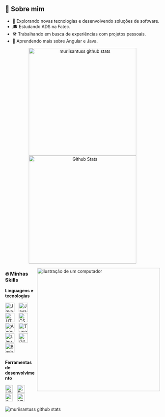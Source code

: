 ## 🎨 Sobre mim

- 🚀 Explorando novas tecnologias e desenvolvendo soluções de software.
- 🎓 Estudando ADS na Fatec.
- 🛠️ Trabalhando em busca de experiências com projetos pessoais.
- 🧠 Aprendendo mais sobre Angular e Java.

<div align="center"> 
    
  <img 
       min-width="350px" max-width="400px" width="350px"
      src="https://github-readme-stats.vercel.app/api?username=muriisantuss&theme=dark&show_icons=true&count_private=true&hide_border=true&title_color=cdd2ff&icon_color=cdd2ff&text_color=cdd2ff"
      alt="muriisantuss github stats" /> 
       <img
       min-width="350px" max-width="400px" width="350px"
        src="https://github-readme-streak-stats.herokuapp.com/?user=muriisantuss&theme=dark&hide_border=true&bg_color=0d1117e"
        alt="Github Stats"
      />
</div> 
<img src="https://raw.githubusercontent.com/MicaelliMedeiros/micaellimedeiros/master/image/computer-illustration.png" alt="ilustração de um computador"  min-width="400px" max-width="400px" width="400px"align="right">

### 🔥 Minhas Skills

<p align="left"> 
    
**Linguagens e tecnologias**
</p>
    
<p>

 <img alt="Java" width="30px" style="padding-right:10px;" src="https://cdn.jsdelivr.net/gh/devicons/devicon/icons/java/java-original.svg"/>
<img alt="JavaScript" width="30px" style="padding-right:10px;" src="https://cdn.jsdelivr.net/gh/devicons/devicon/icons/javascript/javascript-plain.svg" />
<img alt="HTML" width="30px" style="padding-right:10px;" src="https://cdn.jsdelivr.net/gh/devicons/devicon/icons/html5/html5-plain.svg" />
<img alt="CSS" width="30px" style="padding-right:10px;" src="https://cdn.jsdelivr.net/gh/devicons/devicon/icons/css3/css3-plain.svg" />

<img alt="Angular" width="30px" style="padding-right:10px;" src="https://cdn.jsdelivr.net/gh/devicons/devicon/icons/angularjs/angularjs-plain.svg" />
<img alt="TypeScript" width="30px" style="padding-right:10px;" src="https://cdn.jsdelivr.net/gh/devicons/devicon/icons/typescript/typescript-plain.svg" />
<img alt="Linux" width="30px" style="padding-right:10px;" src="https://cdn.jsdelivr.net/gh/devicons/devicon/icons/linux/linux-original.svg" />
<img alt="Git" width="30px" style="padding-right:10px;" src="https://cdn.jsdelivr.net/gh/devicons/devicon/icons/git/git-original.svg" />
<img alt="Bash" width="30px" style="padding-right:10px;" src="https://cdn.jsdelivr.net/gh/devicons/devicon/icons/bash/bash-original.svg" />
<br>
</p>

### 
**Ferramentas de desenvolvimento**
<p align="left">

<img alt="VSCode" width="25px" style="padding-right:10px;" src="https://cdn.jsdelivr.net/gh/devicons/devicon@latest/icons/vscode/vscode-original.svg" />
<img alt="Figma" width="25px" style="padding-right:10px;" src="https://cdn.jsdelivr.net/gh/devicons/devicon@latest/icons/figma/figma-original.svg" />
<img alt="Trello" width="25px" style="padding-right:10px;" src="https://cdn.jsdelivr.net/gh/devicons/devicon@latest/icons/trello/trello-original.svg" />
<img alt="VSCode" width="25px" style="padding-right:10px;" src="https://cdn.jsdelivr.net/gh/devicons/devicon@latest/icons/visualstudio/visualstudio-original.svg" />
</p>
 <img      
    src="https://github-readme-stats.vercel.app/api/top-langs/?username=muriisantuss&theme=dark&layout=compact&hide_border=true&title_color=cdd2ff&text_color=cdd2ff" 
    alt="muriisantuss github stats"
    align="left"
/>   
